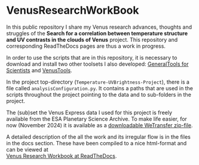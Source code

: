 # VenusResearchWorkBook

In this public repository I share my Venus research advances, thoughts and struggles of the **Search for a correlation between temperature structure and UV contrasts in the clouds of Venus** project. This repository and corresponding ReadTheDocs pages are thus a work in progress.

In order to use the scripts that are in this repository, it is necessary to download and install two other toolsets I also developed: 
[GeneralTools for Scientists](https://github.com/PleaseStateTheNatureOfYourInquiry/GeneralToolsForScientists) and [VenusTools](https://github.com/PleaseStateTheNatureOfYourInquiry/VenusTools).

In the project top-directory (`Temperature-UVBrightness-Project`), there is a file called `analysisConfiguration.py`. 
It contains a paths that are used in the scripts throughout the project pointing to the data and to sub-folders in the project. 

The (sub)set the Venus Express data I used for this project is freely available from the ESA Planetary Science Archive.
To make life easier, for now (November 2024) it is available as a [downloadable WeTransfer zip-file](https://we.tl/t-JGq0pLkuCV).


A detailed description of the all the work and its irregular flow is in the files in the docs section. 
These have been compiled to a nice html-format and can be viewed at  
[Venus Research Workbook at ReadTheDocs](https://venusresearchworkbook.readthedocs.io/en/latest/).


